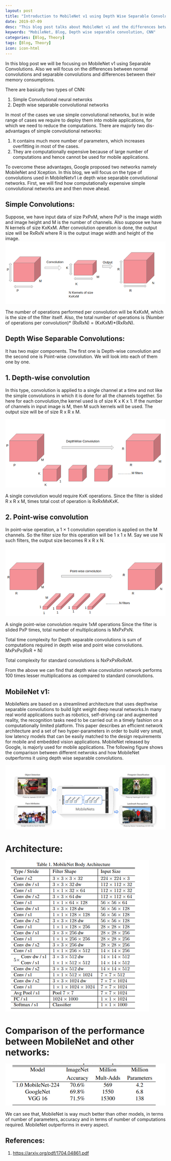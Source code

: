 ```yaml
---
layout: post
title: "Introduction to MobileNet v1 using Depth Wise Separable Convolution"
date: 2019-07-09
desc: "This blog post talks about MobileNet v1 and the differences between simple convolution and depth wise separable convolution"
keywords: "MobileNet, Blog, Depth wise separable convolution, CNN"
categories: [Blog, Theory]
tags: [Blog, Theory]
icon: icon-html
---
```



In this blog post we will be focusing on MobileNet v1 using Separable Convolutions. Also we will focus on the differences between normal convolutions and separable convolutions and differences between their memory consumptions.

There are basically two types of CNN:

1. Simple Convolutional neural netwroks
2. Depth wise separable convolutional networks

In most of the cases we use simple convolutional networks, but in wide range of cases we require to deploy them into mobile applications, for which we need to reduce the computations. There are majorly two dis-advantages of simple convolutional networks:

1. It contains much more number of parameters, which increases overfitting in most of the cases.
2. They are computationally expensive because of large number of computations and hence cannot be used for mobile applications.

To overcome these advantages, Google proposed two networks namely MobileNet and Xception. In this blog, we will focus on the type of convolutions used in MobileNetv1 i.e depth wise separable convolutional networks. First, we will find how computationally expensive simple convolutional networks are and then move ahead.

## Simple Convolutions:
Suppose, we have input data of size PxPxM, where PxP is the image width and image height and M is the number of channels. Also suppose we have N kernels of size KxKxM. After convolution operation is done, the output size will be RxRxN where R is the output image width and height of the image.
![png](https://raw.githubusercontent.com/krutikabapat/krutikabapat.github.io/master/assets/simple.png)

The number of operations performed per convolution will be KxKxM, which is the size of the filter itself.
Also, the total number of operations is (Number of operations per convolution)* (RxRxN) = (KxKxM)*(RxRxN).

## Depth Wise Separable Convolutions:
It has two major components. The first one is Depth-wise convolution and the second one is Point-wise convolution. We will look into each of them one by one.

## 1. Depth-wise convolution

In this type, convolution is applied to a single channel at a time and not like the simple convolutions in which it is done for all the channels together.
So here for each convolution,the kernel used is of size K x K x 1. If the number of channels in input image is M, then M such kernels will be used. The output size will be of size R x R x M.

![png](https://raw.githubusercontent.com/krutikabapat/krutikabapat.github.io/master/assets/depth.png)


A single convolution would require KxK operations.
Since the filter is slided R x R x M, times total cost of operation is RxRxMxKxK.



## 2. Point-wise convolution

In point-wise operation, a 1 × 1 convolution operation is applied on the M channels. So the filter size for this operation will be 1 x 1 x M. Say we use N such filters, the output size becomes R x R x N.
![png](https://raw.githubusercontent.com/krutikabapat/krutikabapat.github.io/master/assets/point.png)

A single point-wise convolution require 1xM operations
Since the filter is slided  PxP times, total number of multiplications is MxPxPxN.


Total time complexity for Depth separable convolutions is sum of computations required in depth wise and point wise convolutions.
MxPxPx(RxR + N)

Total complexity for standard convolutions is NxPxPxRxRxM.

From the above we can find that depth wise convolution network performs 100 times lesser multiplications as compared to standard convolutions.

## MobileNet v1:
MobileNets are based on a streamlined architecture that uses depthwise separable convolutions to build light weight deep
neural networks.In many real world applications such as robotics, self-driving car and augmented reality, the recognition tasks need to be carried out in a timely fashion on a computationally limited platform. This paper describes an efficient network architecture and a set of two hyper-parameters in order to build very small, low latency models that can be easily matched to the design requirements for mobile and embedded vision applications. MobileNet released by Google, is majorly used for mobile applications. The following figure shows the comparison between different netwroks and how MobileNet outperforms it using depth wise separable convolutions.

![png](https://raw.githubusercontent.com/krutikabapat/krutikabapat.github.io/master/assets/general.png)

# Architecture:
![png](https://raw.githubusercontent.com/krutikabapat/krutikabapat.github.io/master/assets/Mobilenetnetwork.png)

# Comparison of the performance between MobileNet and other networks:
![png](https://raw.githubusercontent.com/krutikabapat/krutikabapat.github.io/master/assets/comparisonmobilenet.png)

We can see that, MobileNet is way much better than other models, in terms of number of parameters, accuracy and in terms of number of computations required. MobileNet outperforms in every aspect.

## References:
1. https://arxiv.org/pdf/1704.04861.pdf













